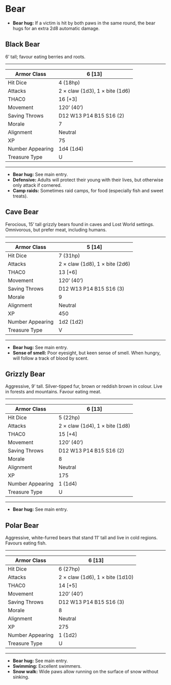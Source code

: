 # Bear

- **Bear hug:** If a victim is hit by both paws in the same round, the bear hugs for an extra 2d8 automatic damage.

## Black Bear

6’ tall; favour eating berries and roots.

------

| Armor Class     | 6 [13]                         |
| ---------------- | ------------------------------ |
| Hit Dice         | 4 (18hp)                       |
| Attacks          | 2 × claw (1d3), 1 × bite (1d6) |
| THAC0            | 16 [+3]                        |
| Movement         | 120’ (40’)                     |
| Saving Throws    | D12 W13 P14 B15 S16 (2)        |
| Morale           | 7                              |
| Alignment        | Neutral                        |
| XP               | 75                             |
| Number Appearing | 1d4 (1d4)                      |
| Treasure Type    | U                              |

------

- **Bear hug:** See main entry.
- **Defensive:** Adults will protect their young with their lives, but otherwise only attack if cornered.
- **Camp raids:** Sometimes raid camps, for food (especially fish and sweet treats).

## Cave Bear

Ferocious, 15’ tall grizzly bears found in caves and Lost World settings. Omnivorous, but prefer meat, including humans.

------

| Armor Class     | 5 [14]                         |
| ---------------- | ------------------------------ |
| Hit Dice         | 7 (31hp)                       |
| Attacks          | 2 × claw (1d8), 1 × bite (2d6) |
| THAC0            | 13 [+6]                        |
| Movement         | 120’ (40’)                     |
| Saving Throws    | D12 W13 P14 B15 S16 (3)        |
| Morale           | 9                              |
| Alignment        | Neutral                        |
| XP               | 450                            |
| Number Appearing | 1d2 (1d2)                      |
| Treasure Type    | V                              |

------

- **Bear hug:** See main entry.
- **Sense of smell:** Poor eyesight, but keen sense of smell. When hungry, will follow a track of blood by scent.

## Grizzly Bear

Aggressive, 9’ tall. Silver-tipped fur, brown or reddish brown in colour. Live in forests and mountains. Favour eating meat.

------

| Armor Class     | 6 [13]                         |
| ---------------- | ------------------------------ |
| Hit Dice         | 5 (22hp)                       |
| Attacks          | 2 × claw (1d4), 1 × bite (1d8) |
| THAC0            | 15 [+4]                        |
| Movement         | 120’ (40’)                     |
| Saving Throws    | D12 W13 P14 B15 S16 (2)        |
| Morale           | 8                              |
| Alignment        | Neutral                        |
| XP               | 175                            |
| Number Appearing | 1 (1d4)                        |
| Treasure Type    | U                              |

------

- **Bear hug:** See main entry.

## Polar Bear

Aggressive, white-furred bears that stand 11’ tall and live in cold regions. Favours eating fish.

------

| Armor Class     | 6 [13]                          |
| ---------------- | ------------------------------- |
| Hit Dice         | 6 (27hp)                        |
| Attacks          | 2 × claw (1d6), 1 × bite (1d10) |
| THAC0            | 14 [+5]                         |
| Movement         | 120’ (40’)                      |
| Saving Throws    | D12 W13 P14 B15 S16 (3)         |
| Morale           | 8                               |
| Alignment        | Neutral                         |
| XP               | 275                             |
| Number Appearing | 1 (1d2)                         |
| Treasure Type    | U                               |

------

- **Bear hug:** See main entry.
- **Swimming:** Excellent swimmers.
- **Snow walk:** Wide paws allow running on the surface of snow without sinking.